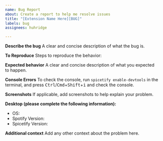 ```yaml
---
name: Bug Report
about: Create a report to help me resolve issues
title: "[Extension Name Here][BUG]"
labels: bug
assignees: huhridge

---
```


**Describe the bug**
A clear and concise description of what the bug is.

**To Reproduce**
Steps to reproduce the behavior:

**Expected behavior**
A clear and concise description of what you expected to happen.

**Console Errors**
To check the console, run `spicetify enable-devtools` in the terminal, and press <kbd>Ctrl</kbd>/<kbd>Cmd</kbd>+<kbd>Shift</kbd>+<kbd>i</kbd> and check the console.

**Screenshots**
If applicable, add screenshots to help explain your problem.

**Desktop (please complete the following information):**
 - OS:
 - Spotify Version:
 - Spicetify Version:

**Additional context**
Add any other context about the problem here.
